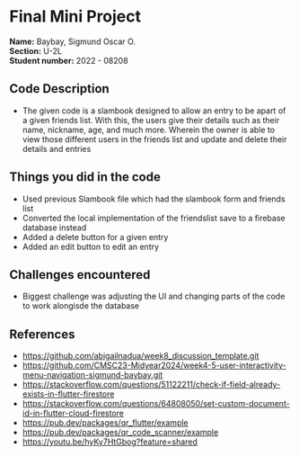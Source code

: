 # Final Mini Project

**Name:** Baybay, Sigmund Oscar O. <br/>
**Section:** U-2L <br/>
**Student number:** 2022 - 08208 <br/>

## Code Description

- The given code is a slambook designed to allow an entry to be apart of a given friends list. With this, the users give their details such as their name, nickname, age, and much more. Wherein the owner is able to view those different users in the friends list and update and delete their details and entries

## Things you did in the code

- Used previous Slambook file which had the slambook form and friends list
- Converted the local implementation of the friendslist save to a firebase database instead
- Added a delete button for a given entry
- Added an edit button to edit an entry

## Challenges encountered

- Biggest challenge was adjusting the UI and changing parts of the code to work alongisde the database

## References

- https://github.com/abigailnadua/week8_discussion_template.git
- https://github.com/CMSC23-Midyear2024/week4-5-user-interactivity-menu-navigation-sigmund-baybay.git
- https://stackoverflow.com/questions/51122211/check-if-field-already-exists-in-flutter-firestore
- https://stackoverflow.com/questions/64808050/set-custom-document-id-in-flutter-cloud-firestore
- https://pub.dev/packages/qr_flutter/example
- https://pub.dev/packages/qr_code_scanner/example
- https://youtu.be/hyKy7HtGbog?feature=shared